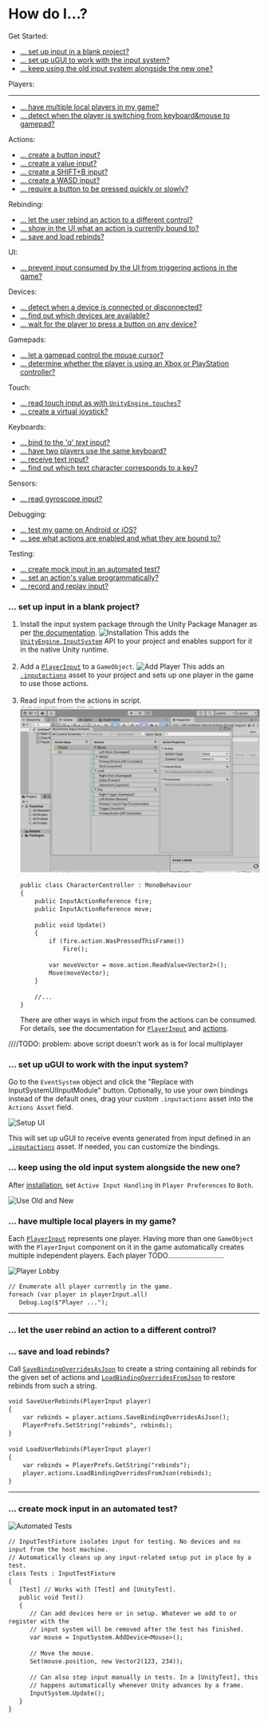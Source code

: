 # How do I…?

Get Started:

* [... set up input in a blank project?](#set-up-input-in-a-blank-project)
* [... set up uGUI to work with the input system?](#set-up-ugui-to-work-with-the-input-system)
* [... keep using the old input system alongside the new one?](#keep-using-the-old-input-system-alongside-the-new-one)

Players:

-----------
* [... have multiple local players in my game?](#have-multiple-local-players-in-my-game)
* [... detect when the player is switching from keyboard&mouse to gamepad?](#detect-when-a-player-is-switching-from-keyboard-mouse-to-gamepad)

Actions:

* [... create a button input?](#create-a-button-input)
* [... create a value input?](#create-a-value-input)
* [... create a SHIFT+B input?](#create-a-shift-b-input)
* [... create a WASD input?](#create-a-wasd-input)
* [... require a button to be pressed quickly or slowly?](#require-a-button-to-be-pressed-quickly-or-slowly)

Rebinding:

* [... let the user rebind an action to a different control?](#let-a-user-rebind-an-action-to-a-different-control)
* [... show in the UI what an action is currently bound to?](#show-in-the-ui-what-an-action-is-currently-bound-to)
* [... save and load rebinds?](#save-and-load-rebinds)

UI:

* [... prevent input consumed by the UI from triggering actions in the game?](#prevent-input-consumed-by-the-ui-from-triggering-actions-in-the-game)

Devices:

* [... detect when a device is connected or disconnected?](#detect-when-a-device-is-connected-or-disconnected)
* [... find out which devices are available?](#find-out-which-devices-are-available)
* [... wait for the player to press a button on any device?](#wait-for-the-player-to-press-a-button-on-any-device)

Gamepads:

* [... let a gamepad control the mouse cursor?](#let-a-gamepad-control-the-mouse-cursor)
* [... determine whether the player is using an Xbox or PlayStation controller?](#determine-whether-the-player-is-using-an-xbox-or-playstation-controller)

Touch:

* [... read touch input as with `UnityEngine.touches`?](#read-touch-input-as-with-unityengine-touches)
* [... create a virtual joystick?](#create-a-virtual-joystick)

Keyboards:

* [... bind to the 'q' *text* input?](#bind-to-the-q-text-input)
* [... have two players use the same keyboard?](#have-two-players-use-the-same-keyboard)
* [... receive text input?](#receive-text-input)
* [... find out which text character corresponds to a key?](...)

Sensors:

* [... read gyroscope input?](#read-gyroscope-input)

Debugging:

* [... test my game on Android or iOS?](#...)
* [... see what actions are enabled and what they are bound to?](#...)

Testing:

* [... create mock input in an automated test?](#create-mock-input-in-an-automated-test)
* [... set an action's value programmatically?](#set-an-actions-value-programmatically)
* [... record and replay input?](#record-and-replay-input)

### <a name="set-up-input-in-a-blank-project"></a>... set up input in a blank project?

1. Install the input system package through the Unity Package Manager as per [the documentation](Installation.md).
   ![Installation](Images/HowDoI/Installation.gif)
   This adds the [`UnityEngine.InputSystem`](../api/UnityEngine.InputSystem.html) API to your project and enables support for it in the native Unity runtime.<br><br>
2. Add a [`PlayerInput`](Components.md#playerinput-component) to a `GameObject`.
   ![Add Player](Images/HowDoI/AddPlayer.gif)
   This adds an [`.inputactions`](ActionAssets.md) asset to your project and sets up one player in the game to use those actions.<br><br>
3. Read input from the actions in script.
   ![Read Input](Images/HowDoI/ReadInput.gif)
   ```CSharp
   public class CharacterController : MonoBehaviour
   {
       public InputActionReference fire;
       public InputActionReference move;

       public void Update()
       {
           if (fire.action.WasPressedThisFrame())
               Fire();

           var moveVector = move.action.ReadValue<Vector2>();
           Move(moveVector);
       }

       //...
   }
   ```
   There are other ways in which input from the actions can be consumed. For details, see the documentation for [`PlayerInput`](Components.md#playerinput-component) and [actions](Actions.md).

////TODO: problem: above script doesn't work as is for local multiplayer

### <a name="set-up-ugui-to-work-with-the-input-system"></a> ... set up uGUI to work with the input system?

Go to the `EventSystem` object and click the "Replace with InputSystemUIInputModule" button. Optionally, to use your own bindings instead of the default ones, drag your custom `.inputactions` asset into the `Actions Asset` field.

![Setup UI](Images/HowDoI/SetupUI.gif)

This will set up uGUI to receive events generated from input defined in an [`.inputactions`](ActionAssets.md) asset. If needed, you can customize the bindings.

### <a name="keep-using-the-old-input-system-alongside-the-new-one"></a> ... keep using the old input system alongside the new one?

After [installation](Installation.md), set `Active Input Handling` in `Player Preferences` to `Both`.

![Use Old and New](Images/HowDoI/UseOldAndNew.gif)

### <a name="have-multiple-local-players-in-my-game"></a> ... have multiple local players in my game?

Each [`PlayerInput`](Components.md#playerinput-component) represents one player. Having more than one `GameObject` with the `PlayerInput` component on it in the game automatically creates multiple independent players. Each player TODO............................

![Player Lobby](Images/HowDoI/PlayerLobby.gif)

```CSharp
// Enumerate all player currently in the game.
foreach (var player in playerInput.all)
   Debug.Log($"Player ...");
```

----------------

### <a name="let-a-user-rebind-an-action-to-a-different-control"></a> ... let the user rebind an action to a different control?



### <a name="save-and-load-rebinds"></a> ... save and load rebinds?

Call [`SaveBindingOverridesAsJson`](../api/UnityEngine.InputSystem.InputActionRebindingExtensions.html#UnityEngine_InputSystem_InputActionRebindingExtensions_SaveBindingOverridesAsJson_UnityEngine_InputSystem_IInputActionCollection2_) to create a string containing all rebinds for the given set of actions and [`LoadBindingOverridesFromJson`](../api/UnityEngine.InputSystem.InputActionRebindingExtensions.html#UnityEngine_InputSystem_InputActionRebindingExtensions_LoadBindingOverridesFromJson_UnityEngine_InputSystem_IInputActionCollection2_System_String_System_Boolean_) to restore rebinds from such a string.

```CSharp
void SaveUserRebinds(PlayerInput player)
{
    var rebinds = player.actions.SaveBindingOverridesAsJson();
    PlayerPrefs.SetString("rebinds", rebinds);
}

void LoadUserRebinds(PlayerInput player)
{
    var rebinds = PlayerPrefs.GetString("rebinds");
    player.actions.LoadBindingOverridesFromJson(rebinds);
}
```

---------

### <a name="create-mock-input-in-an-automated-test"></a> ... create mock input in an automated test?

![Automated Tests](Images/HowDoI/AutomatedTests.gif)

```CSharp
// InputTestFixture isolates input for testing. No devices and no input from the host machine.
// Automatically cleans up any input-related setup put in place by a test.
class Tests : InputTestFixture
{
   [Test] // Works with [Test] and [UnityTest].
   public void Test()
   {
      // Can add devices here or in setup. Whatever we add to or register with the
      // input system will be removed after the test has finished.
      var mouse = InputSystem.AddDevice<Mouse>();

      // Move the mouse.
      Set(mouse.position, new Vector2(123, 234));

      // Can also step input manually in tests. In a [UnityTest], this
      // happens automatically whenever Unity advances by a frame.
      InputSystem.Update();
   }
}
```
